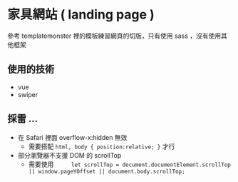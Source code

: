 # 家具網站 ( landing page )
參考 templatemonster 裡的模板練習網頁的切版，只有使用 sass ，沒有使用其他框架
## 使用的技術
* vue
* swiper
## 採雷 ...
* 在 Safari 裡面 overflow-x:hidden 無效
  * 需要搭配 `html, body { position:relative; }` 才行
* 部分瀏覽器不支援 DOM 的 scrollTop
  * 需要使用
`      let scrollTop =
        document.documentElement.scrollTop ||
        window.pageYOffset ||
        document.body.scrollTop; `
